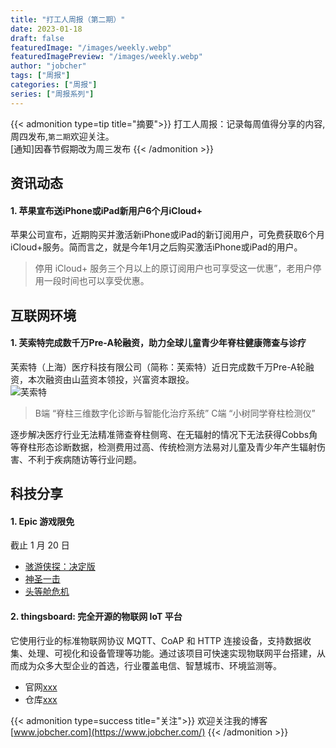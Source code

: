 ```yaml
---
title: "打工人周报（第二期）"
date: 2023-01-18
draft: false
featuredImage: "/images/weekly.webp"
featuredImagePreview: "/images/weekly.webp"
author: "jobcher"
tags: ["周报"]
categories: ["周报"]
series: ["周报系列"]
---
```

{{< admonition type=tip title="摘要">}}
打工人周报：记录每周值得分享的内容,周四发布,`第二期`欢迎关注。  
[通知]因春节假期改为周三发布
{{< /admonition >}}
## 资讯动态
#### 1. 苹果宣布送iPhone或iPad新用户6个月iCloud+  
苹果公司宣布，近期购买并激活新iPhone或iPad的新订阅用户，可免费获取6个月iCloud+服务。简而言之，就是今年1月之后购买激活iPhone或iPad的用户。  
>停用 iCloud+ 服务三个月以上的原订阅用户也可享受这一优惠”，老用户停用一段时间也可以享受优惠。

## 互联网环境
#### 1. 芙索特完成数千万Pre-A轮融资，助力全球儿童青少年脊柱健康筛查与诊疗
芙索特（上海）医疗科技有限公司（简称：芙索特）近日完成数千万Pre-A轮融资，本次融资由山蓝资本领投，兴富资本跟投。  
![芙索特](https://static.leiphone.com/uploads/new/images/20230112/63c00a7721789.jpg?imageView2/2/w/740)  
>B端 “脊柱三维数字化诊断与智能化治疗系统”  C端 “小树同学脊柱检测仪”  
  
逐步解决医疗行业无法精准筛查脊柱侧弯、在无辐射的情况下无法获得Cobbs角等脊柱形态诊断数据，检测费用过高、传统检测方法易对儿童及青少年产生辐射伤害、不利于疾病随访等行业问题。

## 科技分享
#### 1. Epic 游戏限免
截止 1 月 20 日
- [骇游侠探：决定版](https://store.epicgames.com/zh-CN/p/gamedec)
- [神圣一击](https://store.epicgames.com/zh-CN/p/divine-knockout--standard)
- [头等舱危机](https://store.epicgames.com/zh-CN/p/first-class-trouble)
#### 2. thingsboard: 完全开源的物联网 IoT 平台
它使用行业的标准物联网协议 MQTT、CoAP 和 HTTP 连接设备，支持数据收集、处理、可视化和设备管理等功能。通过该项目可快速实现物联网平台搭建，从而成为众多大型企业的首选，行业覆盖电信、智慧城市、环境监测等。
- 官网[xxx](xxx)  
- 仓库[xxx](xxx)

  
{{< admonition type=success title="关注">}}
欢迎关注我的博客  
[www.jobcher.com](https://www.jobcher.com/)
{{< /admonition >}}